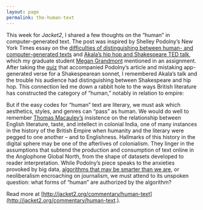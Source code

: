 ```yaml
---
layout: page
permalink: the-human-text
---
```

This week for *Jacket2*, I shared a few thoughts on the “human” in computer-generated text. The post was inspired by Shelley Podolny’s New York Times essay on the [difficulties of distinguishing between human- and computer-generated texts](http://www.nytimes.com/2015/03/08/opinion/sunday/if-an-algorithm-wrote-this-how-would-you-even-know.html?_r=0) and [Akala’s hip hop and Shakespeare TED talk](http://ed.ted.com/on/kg3xD9lP), which my graduate student [Megan Grandmont](https://breakinggradschool.wordpress.com/) mentioned in an assignment. After taking the [quiz](http://www.nytimes.com/interactive/2015/03/08/opinion/sunday/algorithm-human-quiz.html?_r=0) that accompanied Podolny’s article and mistaking app-generated verse for a Shakespearean sonnet, I remembered Akala’s talk and the trouble his audience had distinguishing between Shakespeare and hip hop. This connection led me down a rabbit hole to the ways British literature has constructed the category of “human,” notably in relation to empire:  

But if the easy codes for “human” text are literary, we must ask which aesthetics, styles, and genres can “pass” as human. We would do well to remember [Thomas Macauley’s](http://www.wwnorton.com/college/english/nael/victorian/topic_4/macaulay.htm) insistence on the relationship between English literature, taste, and intellect in colonial India, one of many instances in the history of the British Empire when humanity and the literary were pegged to one another – and to Englishness. Hallmarks of this history in the digital sphere may be one of the afterlives of colonialism. They linger in the assumptions that subtend the production and consumption of text online in the Anglophone Global North, from the shape of datasets developed to reader interpretation. While Podolny’s piece speaks to the anxieties provoked by big data, [algorithms that may be smarter than we are](http://blogs.sas.com/content/datamanagement/2014/02/12/are-you-smarter-than-an-algorithm/), or neoliberalism encroaching on journalism, we must attend to its unspoken question: what forms of “human” are authorized by the algorithm?  

Read more at [http://jacket2.org/commentary/human-text](http://jacket2.org/commentary/human-text.).
